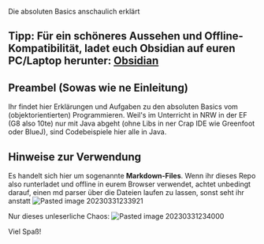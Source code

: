 Die absoluten Basics anschaulich erklärt

## Tipp: Für ein schöneres Aussehen und Offline-Kompatibilität, ladet euch Obsidian auf euren PC/Laptop herunter: [Obsidian](obsidian.md)

## Preambel (Sowas wie ne Einleitung)
Ihr findet hier Erklärungen und Aufgaben zu den absoluten Basics vom (objektorientierten) Programmieren. Weil's im Unterricht in NRW in der EF (G8 also 10te) nur mit Java abgeht (ohne Libs in ner Crap IDE wie Greenfoot oder BlueJ), sind Codebeispiele hier alle in Java.

## **Hinweise zur Verwendung**
Es handelt sich hier um sogenannte **Markdown-Files**. Wenn ihr dieses Repo also runterladet und offline in eurem Browser verwendet, achtet unbedingt darauf, einen md parser über die Dateien laufen zu lassen, sonst seht ihr anstatt
![Pasted image 20230331233921](https://user-images.githubusercontent.com/63197149/229240013-eabf99fb-f063-4e2d-98a8-da25fe6823d7.png)

Nur dieses unleserliche Chaos:
![Pasted image 20230331234000](https://user-images.githubusercontent.com/63197149/229240030-48459f80-d045-4fcd-9e80-b365cc291a93.png)

Viel Spaß!
